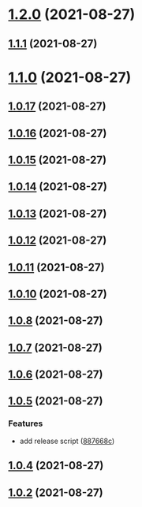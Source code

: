 # [1.2.0](https://github.com/yubathom/release-based-workflow/compare/v1.1.1...v1.2.0) (2021-08-27)

## [1.1.1](https://github.com/yubathom/release-based-workflow/compare/v1.0.17...v1.1.1) (2021-08-27)

# [1.1.0](https://github.com/yubathom/release-based-workflow/compare/v1.0.17...v1.1.0) (2021-08-27)

## [1.0.17](https://github.com/yubathom/release-based-workflow/compare/v1.0.16...v1.0.17) (2021-08-27)

## [1.0.16](https://github.com/yubathom/release-based-workflow/compare/v1.0.11...v1.0.16) (2021-08-27)

## [1.0.15](https://github.com/yubathom/release-based-workflow/compare/v1.0.11...v1.0.15) (2021-08-27)

## [1.0.14](https://github.com/yubathom/release-based-workflow/compare/v1.0.11...v1.0.14) (2021-08-27)

## [1.0.13](https://github.com/yubathom/release-based-workflow/compare/v1.0.11...v1.0.13) (2021-08-27)

## [1.0.12](https://github.com/yubathom/release-based-workflow/compare/v1.0.11...v1.0.12) (2021-08-27)

## [1.0.11](https://github.com/yubathom/release-based-workflow/compare/v1.0.10...v1.0.11) (2021-08-27)

## [1.0.10](https://github.com/yubathom/release-based-workflow/compare/v1.0.7...v1.0.10) (2021-08-27)

## [1.0.8](https://github.com/yubathom/release-based-workflow/compare/v1.0.7...v1.0.8) (2021-08-27)

## [1.0.7](https://github.com/yubathom/release-based-workflow/compare/v1.0.6...v1.0.7) (2021-08-27)

## [1.0.6](https://github.com/yubathom/release-based-workflow/compare/v1.0.5...v1.0.6) (2021-08-27)

## [1.0.5](https://github.com/yubathom/release-based-workflow/compare/v1.0.4...v1.0.5) (2021-08-27)

### Features

- add release script ([887668c](https://github.com/yubathom/release-based-workflow/commit/887668c1a631dd462939e6af31a38e704a3951d8))

## [1.0.4](https://github.com/yubathom/release-based-workflow/compare/v1.0.2...v1.0.4) (2021-08-27)

## [1.0.2](https://github.com/yubathom/release-based-workflow/compare/v1.0.1...v1.0.2) (2021-08-27)
